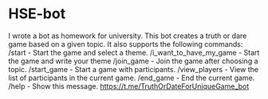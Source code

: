# HSE-bot
I wrote a bot as homework for university. This bot creates a truth or dare game based on a given topic. It also supports the following commands: /start - Start the game and select a theme.
/i_want_to_have_my_game - Start the game and write your theme
/join_game - Join the game after choosing a topic.
/start_game - Start a game with participants.
/view_players - View the list of participants in the current game.
/end_game - End the current game.
/help - Show this message.
https://t.me/TruthOrDateForUniqueGame_bot
